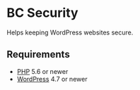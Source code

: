 # BC Security

Helps keeping WordPress websites secure.

## Requirements
* [PHP](https://secure.php.net/) 5.6 or newer
* [WordPress](https://wordpress.org/) 4.7 or newer
